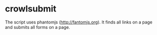 crowlsubmit
===========

The script uses phantomjs (http://fantomjs.org). It finds all links on a page and submits all forms on a page.
